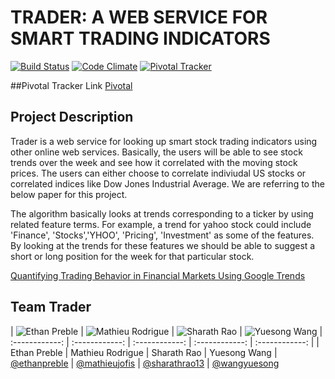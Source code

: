 # TRADER: A WEB SERVICE FOR SMART TRADING INDICATORS  

[![Build Status](https://api.travis-ci.org/scalableinternetservices/teamtrader.svg)](https://travis-ci.org/scalableinternetservices/teamtrader)
[![Code Climate](https://codeclimate.com/github/scalableinternetservices/Team-Trader/badges/gpa.svg)](https://codeclimate.com/github/scalableinternetservices/Team-Trader)
[![Pivotal Tracker](http://img.shields.io/badge/Pivotal-Tracker-blue.svg)](https://www.pivotaltracker.com/n/projects/1445314)  

##Pivotal Tracker Link
[Pivotal](https://www.pivotaltracker.com/n/projects/1445314)

## Project Description
Trader is a web service for looking up smart stock trading indicators using other online web services. Basically, the users will be able to see stock trends over the week
and see how it correlated with the moving stock prices. The users can either choose to correlate indiviudal US stocks or correlated indices like Dow Jones Industrial Average.
We are referring to the below paper for this project.

The algorithm basically looks at trends corresponding to a ticker by using related feature terms. For example, a trend for yahoo stock could 
include 'Finance', 'Stocks','YHOO', 'Pricing', 'Investment' as some of the features. By looking at the trends for these features we should 
be able to suggest a short or long position for the week for that particular stock.

[Quantifying Trading Behavior in Financial Markets Using Google Trends](http://www.nature.com/articles/srep01684?__hstc=113740504.2a1e835c34ab7bf88e972fdd7a7debc8.1423008000061.1423008000062.1423008000063.1&__hssc=113740504.1.1423008000064&__hsfp=3972014050)  

## Team Trader 
| ![Ethan Preble](https://media.licdn.com/mpr/mpr/shrinknp_400_400/p/5/005/048/3c1/2f09637.jpg) | ![Mathieu Rodrigue](https://media.licdn.com/mpr/mpr/shrinknp_400_400/p/8/005/023/28b/2aa0318.jpg) | ![Sharath Rao](https://media.licdn.com/mpr/mpr/shrinknp_400_400/AAEAAQAAAAAAAAS5AAAAJDFlZGZhYmE5LWJmYzItNGZjMi1hZjZlLTVkZTUwZTBkYWJlMg.jpg) | ![Yuesong Wang](https://avatars3.githubusercontent.com/u/4965784?v=3&s=460)
| :------------: | :------------: | :------------: | :------------: | :------------: | 
| Ethan Preble | Mathieu Rodrigue | Sharath Rao | Yuesong Wang
| [@ethanpreble](https://github.com/ethanpreble) | [@mathieujofis](https://github.com/mathieujofis) | [@sharathrao13](https://github.com/sharathrao13) | [@wangyuesong](https://github.com/wangyuesong)
